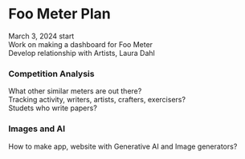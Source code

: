 # Foo Meter Plan  
March 3, 2024 start  
Work on making a dashboard for Foo Meter  
Develop relationship with Artists, Laura Dahl  

### Competition Analysis  
What other similar meters are out there?  
Tracking activity, writers, artists, crafters, exercisers?  
Studets who write papers?  

### Images and AI   
How to make app, website with Generative AI and Image generators?  



